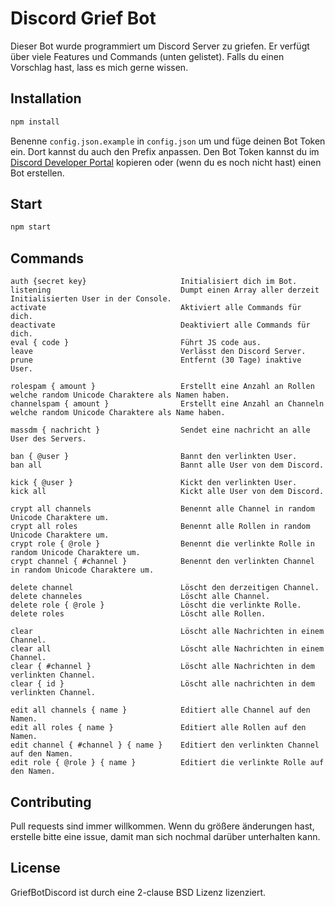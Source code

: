 # Discord Grief Bot
Dieser Bot wurde programmiert um Discord Server zu griefen. Er verfügt über viele Features und Commands (unten gelistet).
Falls du einen Vorschlag hast, lass es mich gerne wissen.

## Installation
```bash
npm install
```

Benenne ``config.json.example`` in  ``config.json`` um und füge deinen Bot Token ein. Dort kannst du auch den Prefix anpassen.
Den Bot Token kannst du im [Discord Developer Portal](https://discord.com/developers/applications) kopieren oder (wenn du es noch nicht hast) einen Bot erstellen.

## Start
```bash
npm start
```

## Commands
```
auth {secret key}                     Initialisiert dich im Bot.
listening                             Dumpt einen Array aller derzeit Initialisierten User in der Console.
activate                              Aktiviert alle Commands für dich.
deactivate                            Deaktiviert alle Commands für dich.
eval { code }                         Führt JS code aus.
leave                                 Verlässt den Discord Server.
prune                                 Entfernt (30 Tage) inaktive User.

rolespam { amount }                   Erstellt eine Anzahl an Rollen welche random Unicode Charaktere als Namen haben.
channelspam { amount }                Erstellt eine Anzahl an Channeln welche random Unicode Charaktere als Name haben.

massdm { nachricht }                  Sendet eine nachricht an alle User des Servers.

ban { @user }                         Bannt den verlinkten User.
ban all                               Bannt alle User von dem Discord.

kick { @user }                        Kickt den verlinkten User.
kick all                              Kickt alle User von dem Discord.

crypt all channels                    Benennt alle Channel in random Unicode Charaktere um.
crypt all roles                       Benennt alle Rollen in random Unicode Charaktere um.
crypt role { @role }                  Benennt die verlinkte Rolle in random Unicode Charaktere um.
crypt channel { #channel }            Benennt den verlinkten Channel in random Unicode Charaktere um.

delete channel                        Löscht den derzeitigen Channel.
delete channeles                      Löscht alle Channel.
delete role { @role }                 Löscht die verlinkte Rolle.
delete roles                          Löscht alle Rollen.

clear                                 Löscht alle Nachrichten in einem Channel.
clear all                             Löscht alle Nachrichten in einem Channel.
clear { #channel }                    Löscht alle Nachrichten in dem verlinkten Channel.
clear { id }                          Löscht alle nachrichten in dem verlinkten Channel.

edit all channels { name }            Editiert alle Channel auf den Namen.
edit all roles { name }               Editiert alle Rollen auf den Namen.
edit channel { #channel } { name }    Editiert den verlinkten Channel auf den Namen.
edit role { @role } { name }          Editiert die verlinkte Rolle auf den Namen.
```

## Contributing
Pull requests sind immer willkommen. Wenn du größere änderungen hast, erstelle bitte eine issue, damit man sich nochmal darüber unterhalten kann.

## License
GriefBotDiscord ist durch eine 2-clause BSD Lizenz lizenziert.
